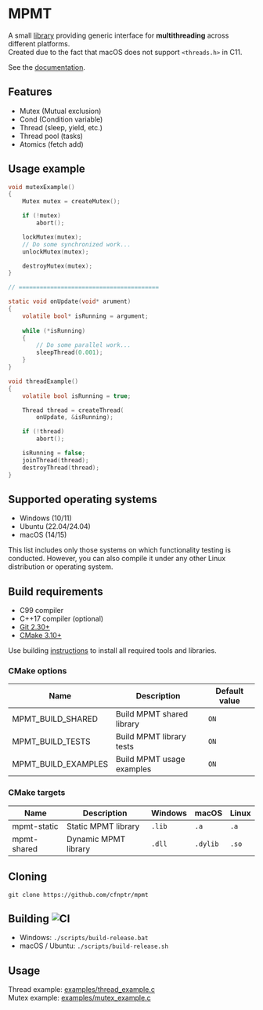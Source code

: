 # MPMT  

A small [library](https://github.com/cfnptr/mpmt) providing generic interface for **multithreading** across different platforms.<br/>
Created due to the fact that macOS does not support `<threads.h>` in C11.

See the [documentation](https://cfnptr.github.io/mpmt).

## Features

* Mutex (Mutual exclusion)
* Cond (Condition variable)
* Thread (sleep, yield, etc.)
* Thread pool (tasks)
* Atomics (fetch add)

## Usage example

```c
void mutexExample()
{
    Mutex mutex = createMutex();

    if (!mutex)
        abort();

    lockMutex(mutex);
    // Do some synchronized work...
    unlockMutex(mutex);

    destroyMutex(mutex);
}

// ========================================

static void onUpdate(void* arument)
{
    volatile bool* isRunning = argument;
    
    while (*isRunning)
    {
        // Do some parallel work...
        sleepThread(0.001);
    }
}

void threadExample()
{
    volatile bool isRunning = true;

    Thread thread = createThread(
        onUpdate, &isRunning);

    if (!thread)
        abort();

    isRunning = false;
    joinThread(thread);
    destroyThread(thread);
}
```

## Supported operating systems

* Windows (10/11)
* Ubuntu (22.04/24.04)
* macOS (14/15)

This list includes only those systems on which functionality testing is conducted.
However, you can also compile it under any other Linux distribution or operating system.

## Build requirements

* C99 compiler
* C++17 compiler (optional)
* [Git 2.30+](https://git-scm.com/)
* [CMake 3.10+](https://cmake.org/)

Use building [instructions](BUILDING.md) to install all required tools and libraries.

### CMake options

| Name                | Description               | Default value |
|---------------------|---------------------------|---------------|
| MPMT_BUILD_SHARED   | Build MPMT shared library | `ON`          |
| MPMT_BUILD_TESTS    | Build MPMT library tests  | `ON`          |
| MPMT_BUILD_EXAMPLES | Build MPMT usage examples | `ON`          |

### CMake targets

| Name        | Description          | Windows | macOS    | Linux |
|-------------|----------------------|---------|----------|-------|
| mpmt-static | Static MPMT library  | `.lib`  | `.a`     | `.a`  |
| mpmt-shared | Dynamic MPMT library | `.dll`  | `.dylib` | `.so` |

## Cloning

```
git clone https://github.com/cfnptr/mpmt
```

## Building ![CI](https://github.com/cfnptr/mpmt/actions/workflows/cmake.yml/badge.svg)

* Windows: ```./scripts/build-release.bat```
* macOS / Ubuntu: ```./scripts/build-release.sh```

## Usage

Thread example: [examples/thread_example.c](examples/thread_example.c)<br/>
Mutex example: [examples/mutex_example.c](examples/mutex_example.c)